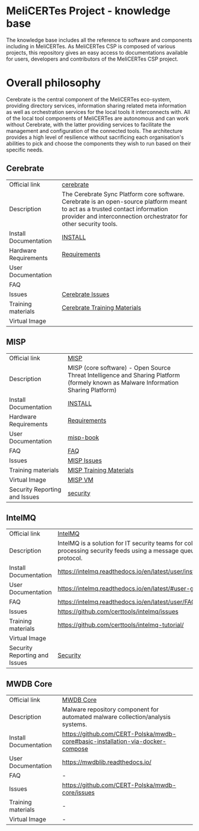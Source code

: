 # MeliCERTes Project - knowledge base

The knowledge base includes all the reference to software and components including in MeliCERTes.
As MeliCERTes CSP is composed of various projects, this repository gives an easy access to documentations
available for users, developers and contributors of the MeliCERTes CSP project.

# Overall philosophy

Cerebrate is the central component of the MeliCERTes eco-system, providing directory services, information sharing related meta information as well as orchestration services for the local tools it interconnects with. All of the local tool components of MeliCERTes are autonomous and can work without Cerebrate, with the latter providing services to facilitate the management and configuration of the connected tools. The architecture provides a high level of resilience without sacrificing each organisation's abilities to pick and choose the components they wish to run based on their specific needs.

## Cerebrate

|             |             |
| ----------- | ----------- |
| Official link      | [cerebrate](https://github.com/cerebrate-project/cerebrate)      |
| Description  | The Cerebrate Sync Platform core software. Cerebrate is an open-source platform meant to act as a trusted contact information provider and interconnection orchestrator for other security tools.  |
| Install Documentation | [INSTALL](https://github.com/cerebrate-project/cerebrate/blob/main/INSTALL/INSTALL.md) |
| Hardware Requirements | [Requirements](https://github.com/cerebrate-project/cerebrate/blob/main/README.md#requirements-and-installation) |
| User Documentation | |
| FAQ | |
| Issues | [Cerebrate Issues](https://github.com/cerebrate-project/cerebrate/issues) |
| Training materials | [Cerebrate Training Materials](https://github.com/cerebrate-project/cerebrate-training) |
| Virtual Image | |


## MISP

|             |             |
| ----------- | ----------- |
| Official link      | [MISP](https://www.misp-project.org/)      |
| Description  |  MISP (core software) - Open Source Threat Intelligence and Sharing Platform (formely known as Malware Information Sharing Platform)  |
| Install Documentation | [INSTALL](https://misp.github.io/MISP/) |
| Hardware Requirements | [Requirements](https://github.com/MISP/MISP/wiki/Frequently-Asked-Questions#2-what-are-the-hardware-requirements) |
| User Documentation | [misp-book](https://www.circl.lu/doc/misp/) |
| FAQ | [FAQ](https://github.com/MISP/MISP/wiki/Frequently-Asked-Questions) |
| Issues | [MISP Issues](https://github.com/MISP/MISP/issues) |
| Training materials | [MISP Training Materials](https://github.com/misp/misp-training) |
| Virtual Image | [MISP VM](https://www.circl.lu/misp-images/latest/) |
| Security Reporting and Issues| [security](https://www.misp-project.org/security/) |

## IntelMQ

|             |             |
| ----------- | ----------- |
| Official link      | [IntelMQ](https://github.com/certtools/intelmq)      |
| Description  |  IntelMQ is a solution for IT security teams for collecting and processing security feeds using a message queuing protocol.   |
| Install Documentation | https://intelmq.readthedocs.io/en/latest/user/installation.html |
| User Documentation | https://intelmq.readthedocs.io/en/latest/#user-guide |
| FAQ | https://intelmq.readthedocs.io/en/latest/user/FAQ.html |
| Issues | https://github.com/certtools/intelmq/issues |
| Training materials | https://github.com/certtools/intelmq-tutorial/ |
| Virtual Image |  |
| Security Reporting and Issues| [Security](https://github.com/certtools/intelmq/blob/master/SECURITY.md) |


## MWDB Core

|             |             |
| ----------- | ----------- |
| Official link | [MWDB Core](https://github.com/CERT-Polska/mwdb-core)      |
| Description  | Malware repository component for automated malware collection/analysis systems.  |
| Install Documentation | https://github.com/CERT-Polska/mwdb-core#basic-installation-via-docker-compose |
| User Documentation | https://mwdblib.readthedocs.io/ |
| FAQ | - |
| Issues | https://github.com/CERT-Polska/mwdb-core/issues |
| Training materials | - |
| Virtual Image | - |

